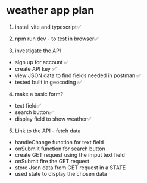 # weather app plan

1. install vite and typescript✅

2. npm run dev - to test in browser✅

3. investigate the API

- sign up for account ✅
- create API key ✅
- view JSON data to find fields needed in postman ✅
- tested built in geocoding ✅

4. make a basic form?

- text field✅
- search button✅
- display field to show weather✅

5. Link to the API - fetch data
  - handleChange function for text field
  - onSubmiit function for search button
  - create GET request using the imput text field 
  - onSubmit fire the GET request
  - store Json data from GET request in a STATE
  - used state to display the chosen data
